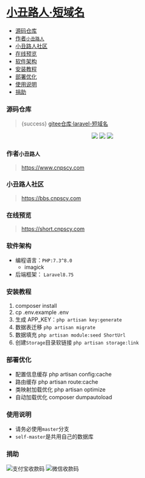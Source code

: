 # [小丑路人·短域名](https://short.cnpscy.com)

- [源码仓库](#section-源码仓库)
- [作者`小丑路人`](#section-作者`小丑路人`)
- [小丑路人社区](#section-小丑路人社区)
- [在线预览](#section-在线预览)
- [软件架构](#section-软件架构)
- [安装教程](#section-安装教程)
- [部署优化](#section-部署优化)
- [使用说明](#section-使用说明)
- [捐助](#section-捐助)

<a name="section-源码仓库"></a>
### 源码仓库

> {success} [gitee仓库·laravel-短域名](https://gitee.com/clown-passerby-community/laravel-vue-admin)

<p align="center">
    <img src="https://gitee.com/clown-passerby-community/laravel-short-url/badge/star.svg?theme=dark" />
    <img src="https://gitee.com/clown-passerby-community/laravel-short-url/badge/fork.svg?theme=dark" />
    <img src="https://svg.hamm.cn/badge.svg?key=License&value=MIT&color=da4a00" />
</p>


<a name="section-作者`小丑路人`"></a>
### 作者`小丑路人`
> https://www.cnpscy.com

<a name="section-小丑路人社区"></a>
### 小丑路人社区
> https://bbs.cnpscy.com

<a name="section-在线预览"></a>
### 在线预览

> https://short.cnpscy.com


<a name="section-软件架构"></a>
### 软件架构
* 编程语言：`PHP:7.3^8.0`
    - imagick
* 后端框架： `Laravel8.75`

<a name="section-安装教程"></a>
### 安装教程

1. composer install
2. cp .env.example .env
3. 生成 APP_KEY：`php artisan key:generate`
4. 数据表迁移 `php artisan migrate`
5. 数据填充 `php artisan module:seed ShortUrl`
6. 创建`Storage`目录软链接 `php artisan storage:link`

<a name="section-部署优化"></a>
### 部署优化
* 配置信息缓存 php artisan config:cache
* 路由缓存 php artisan route:cache
* 类映射加载优化 php artisan optimize
* 自动加载优化 composer dumpautoload

<a name="section-使用说明"></a>
### 使用说明

- 请务必使用`master`分支
- `self-master`是共用自己的数据库

<a name="section-捐助"></a>
### 捐助

![支付宝收款码](https://bbs-1252866470.cos.ap-shanghai.myqcloud.com/alipay-collection.png "alipay-400.jpg")
![微信收款码](https://bbs-1252866470.cos.ap-shanghai.myqcloud.com/wechat-collection.png "wechat-400-width(1).jpg")
